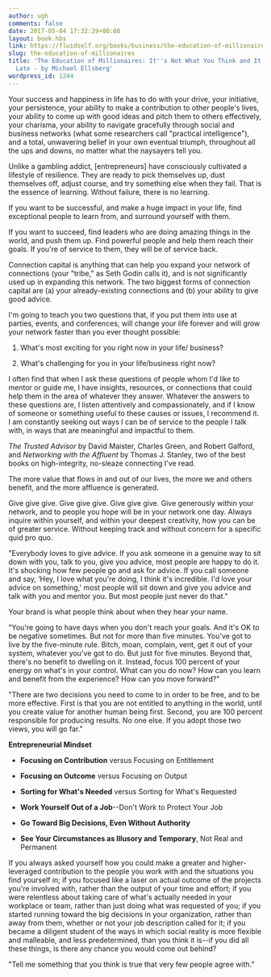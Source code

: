```yaml
---
author: ugh
comments: false
date: 2017-05-04 17:32:29+00:00
layout: book.hbs
link: https://fluidself.org/books/business/the-education-of-millionaires/
slug: the-education-of-millionaires
title: 'The Education of Millionaires: It''s Not What You Think and It''s Not Too
  Late - by Michael Ellsberg'
wordpress_id: 1244
---
```


Your success and happiness in life has to do with your drive, your initiative, your persistence, your ability to make a contribution to other people's lives, your ability to come up with good ideas and pitch them to others effectively, your charisma, your ability to navigate gracefully through social and business networks (what some researchers call "practical intelligence"), and a total, unwavering belief in your own eventual triumph, throughout all the ups and downs, no matter what the naysayers tell you.

Unlike a gambling addict, [entrepreneurs] have consciously cultivated a lifestyle of resilience. They are ready to pick themselves up, dust themselves off, adjust course, and try something else when they fail. That is the essence of learning. Without failure, there is no learning.

If you want to be successful, and make a huge impact in your life, find exceptional people to learn from, and surround yourself with them.

If you want to succeed, find leaders who are doing amazing things in the world, and push them up. Find powerful people and help them reach their goals. If you're of service to them, they will be of service back.

Connection capital is anything that can help you expand your network of connections (your "tribe," as Seth Godin calls it), and is not significantly used up in expanding this network. The two biggest forms of connection capital are (a) your already-existing connections and (b) your ability to give good advice.

I'm going to teach you two questions that, if you put them into use at parties, events, and conferences, will change your life forever and will grow your network faster than you ever thought possible:

1.  What's most exciting for you right now in your life/ business?

2.  What's challenging for you in your life/business right now?

I often find that when I ask these questions of people whom I'd like to mentor or guide me, I have insights, resources, or connections that could help them in the area of whatever they answer. Whatever the answers to these questions are, I listen attentively and compassionately, and if I know of someone or something useful to these causes or issues, I recommend it. I am constantly seeking out ways I can be of service to the people I talk with, in ways that are meaningful and impactful to them.

_The Trusted Advisor_ by David Maister, Charles Green, and Robert Galford, and _Networking with the Affluent_ by Thomas J. Stanley, two of the best books on high-integrity, no-sleaze connecting I've read.

The more value that flows in and out of our lives, the more we and others benefit, and the more affluence is generated.

Give give give. Give give give. Give give give. Give generously within your network, and to people you hope will be in your network one day. Always inquire within yourself, and within your deepest creativity, how you can be of greater service. Without keeping track and without concern for a specific quid pro quo.

"Everybody loves to give advice. If you ask someone in a genuine way to sit down with you, talk to you, give you advice, most people are happy to do it. It's shocking how few people go and ask for advice. If you call someone and say, ‘Hey, I love what you're doing, I think it's incredible. I'd love your advice on something,' most people will sit down and give you advice and talk with you and mentor you. But most people just never do that."

Your brand is what people think about when they hear your name.

"You're going to have days when you don't reach your goals. And it's OK to be negative sometimes. But not for more than five minutes. You've got to live by the five-minute rule. Bitch, moan, complain, vent, get it out of your system, whatever you've got to do. But just for five minutes. Beyond that, there's no benefit to dwelling on it. Instead, focus 100 percent of your energy on what's in your control. What can you do now? How can you learn and benefit from the experience? How can you move forward?"

"There are two decisions you need to come to in order to be free, and to be more effective. First is that you are not entitled to anything in the world, until you create value for another human being first. Second, you are 100 percent responsible for producing results. No one else. If you adopt those two views, you will go far."

**Entrepreneurial Mindset**

- **Focusing on Contribution** versus Focusing on Entitlement

- **Focusing on Outcome** versus Focusing on Output

- **Sorting for What's Needed** versus Sorting for What's Requested

- **Work Yourself Out of a Job**--Don't Work to Protect Your Job

- **Go Toward Big Decisions, Even Without Authority**

- **See Your Circumstances as Illusory and Temporary**, Not Real and Permanent

If you always asked yourself how you could make a greater and higher-leveraged contribution to the people you work with and the situations you find yourself in; if you focused like a laser on actual outcome of the projects you're involved with, rather than the output of your time and effort; if you were relentless about taking care of what's actually needed in your workplace or team, rather than just doing what was requested of you; if you started running toward the big decisions in your organization, rather than away from them, whether or not your job description called for it; if you became a diligent student of the ways in which social reality is more flexible and malleable, and less predetermined, than you think it is--if you did all these things, is there any chance you would come out behind?

"Tell me something that you think is true that very few people agree with."
